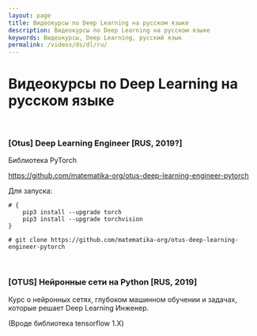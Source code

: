 ```yaml
---
layout: page
title: Видеокурсы по Deep Learning на русском языке
description: Видеокурсы по Deep Learning на русском языке
keywords: Видеокурсы, Deep Learning, русский язык
permalink: /videos/ds/dl/ru/
---
```


# Видеокурсы по Deep Learning на русском языке

<br/>

### [Otus] Deep Learning Engineer [RUS, 2019?]

Библиотека PyTorch

https://github.com/matematika-org/otus-deep-learning-engineer-pytorch

Для запуска:

```
# {
    pip3 install --upgrade torch
    pip3 install --upgrade torchvision
}

# git clone https://github.com/matematika-org/otus-deep-learning-engineer-pytorch
```

<br/>

### [OTUS] Нейронные сети на Python [RUS, 2019]

Курс о нейронных сетях, глубоком машинном обучении и задачах, которые решает Deep Learning Инженер.

(Вроде библиотека tensorflow 1.X)
